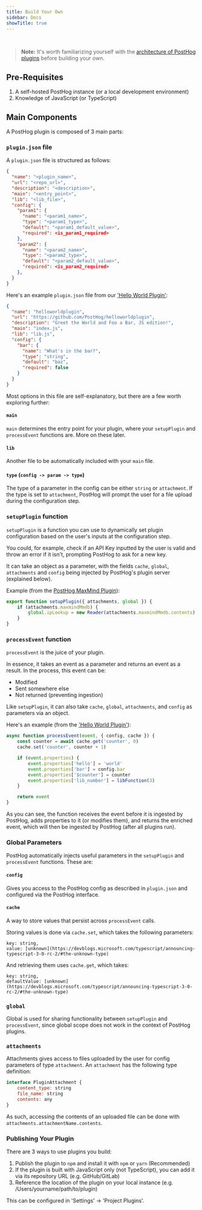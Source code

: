 ```yaml
---
title: Build Your Own
sidebar: Docs
showTitle: true
---
```

<br>

> **Note:** It's worth familiarizing yourself with the [architecture of PostHog plugins](/docs/plugins/architecture) before building your own. 

## Pre-Requisites

1. A self-hosted PostHog instance (or a local development environment)
1. Knowledge of JavaScript (or TypeScript)

## Main Components

A PostHog plugin is composed of 3 main parts:

### `plugin.json` file

A `plugin.json` file is structured as follows:

```json
{
  "name": "<plugin_name>",
  "url": "<repo_url>",
  "description": "<description>",
  "main": "<entry_point>",
  "lib": "<lib_file>",
  "config": {
    "param1": {
      "name": "<param1_name>",
      "type": "<param1_type>",
      "default": "<param1_default_value>",
      "required": <is_param1_required>
    },
    "param2": {
      "name": "<param2_name>",
      "type": "<param2_type>",
      "default": "<param2_default_value>",
      "required": <is_param2_required>
    },
  }
}
```

Here's an example `plugin.json` file from our ['Hello World Plugin'](https://github.com/PostHog/helloworldplugin):

```json
{
  "name": "helloworldplugin",
  "url": "https://github.com/PostHog/helloworldplugin",
  "description": "Greet the World and Foo a Bar, JS edition!",
  "main": "index.js",
  "lib": "lib.js",
  "config": {
    "bar": {
      "name": "What's in the bar?",
      "type": "string",
      "default": "baz",
      "required": false
    }
  }
}
```

Most options in this file are self-explanatory, but there are a few worth exploring further:

#### `main`

`main` determines the entry point for your plugin, where your `setupPlugin` and `processEvent` functions are. More on these later.

#### `lib`

Another file to be automatically included with your `main` file. 

#### `type` (`config -> param -> type`)

The type of a parameter in the config can be either `string` or `attachment`. If the type is set to `attachment`, PostHog will prompt the user for a file upload during the configuration step.


### `setupPlugin` function

`setupPlugin` is a function you can use to dynamically set plugin configuration based on the user's inputs at the configuration step. 

You could, for example, check if an API Key inputted by the user is valid and throw an error if it isn't, prompting PostHog to ask for a new key.

It can take an object as a parameter, with the fields `cache`, `global`, `attachments` and `config` being injected by PostHog's plugin server (explained below). 

Example (from the [PostHog MaxMind Plugin](https://github.com/PostHog/posthog-maxmind-plugin)):

```js
export function setupPlugin({ attachments, global }) {
    if (attachments.maxmindMmdb) {
        global.ipLookup = new Reader(attachments.maxmindMmdb.contents)
    }
}
```

### `processEvent` function

`processEvent` is the juice of your plugin. 

In essence, it takes an event as a parameter and returns an event as a result. In the process, this event can be:

- Modified
- Sent somewhere else
- Not returned (preventing ingestion)

Like `setupPlugin`, it can also take `cache`, `global`, `attachments`, and `config` as parameters via an object. 

Here's an example (from the ['Hello World Plugin'](https://github.com/PostHog/helloworldplugin)):

```js
async function processEvent(event, { config, cache }) {
    const counter = await cache.get('counter', 0)
    cache.set('counter', counter + 1)

    if (event.properties) {
        event.properties['hello'] = 'world'
        event.properties['bar'] = config.bar
        event.properties['$counter'] = counter
        event.properties['lib_number'] = libFunction(3)
    }

    return event
}
```

As you can see, the function receives the event before it is ingested by PostHog, adds properties to it (or modifies them), and returns the enriched event, which will then be ingested by PostHog (after all plugins run).

### Global Parameters

PostHog automatically injects useful parameters in the `setupPlugin` and `processEvent` functions. These are:

#### `config`

Gives you access to the PostHog config as described in `plugin.json` and configured via the PostHog interface.

#### `cache`

A way to store values that persist across `processEvent` calls. 

Storing values is done via `cache.set`, which takes the following parameters:

```
key: string, 
value: [unknown](https://devblogs.microsoft.com/typescript/announcing-typescript-3-0-rc-2/#the-unknown-type)
```

And retrieving them uses `cache.get`, which takes:

```
key: string, 
defaultValue: [unknown](https://devblogs.microsoft.com/typescript/announcing-typescript-3-0-rc-2/#the-unknown-type)
```

### `global`

Global is used for sharing functionality between `setupPlugin` and `processEvent`, since global scope does not work in the context of PostHog plugins. 

### `attachments`

Attachments gives access to files uploaded by the user for config parameters of type `attachment`. An `attachment` has the following type definition:

```js
interface PluginAttachment {
    content_type: string
    file_name: string
    contents: any
}
```

As such, accessing the contents of an uploaded file can be done with `attachments.attachmentName.contents`.

### Publishing Your Plugin

There are 3 ways to use plugins you build:

1. Publish the plugin to `npm` and install it with `npm` or `yarn` (Recommended)
1. If the plugin is built with JavaScript only (not TypeScript), you can add it via its repository URL (e.g. GitHub/GitLab)
1. Reference the location of the plugin on your local instance (e.g. /Users/yourname/path/to/plugin)

This can be configured in 'Settings' -> 'Project Plugins'. 





